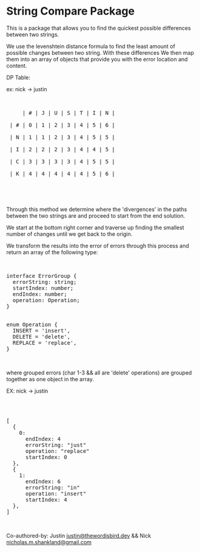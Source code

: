 # String Compare Package

This is a package that allows you to find the quickest possible differences between two strings.

We use the levenshtein distance formula to find the least amount of possible changes between two string. With these differences
We then map them into an array of objects that provide you with the error location and content.

DP Table:

ex:
nick -> justin
<br />

<pre>
<br />
     | # | J | U | S | T | I | N |<br />
 | # | 0 | 1 | 2 | 3 | 4 | 5 | 6 |<br />
 | N | 1 | 1 | 2 | 3 | 4 | 5 | 5 |<br />
 | I | 2 | 2 | 2 | 3 | 4 | 4 | 5 |<br />
 | C | 3 | 3 | 3 | 3 | 4 | 5 | 5 |<br />
 | K | 4 | 4 | 4 | 4 | 4 | 5 | 6 |<br />
 </pre>
 <br />

Through this method we determine where the 'divergences' in the paths between the two strings are 
and proceed to start from the end solution.

We start at the bottom right corner and traverse up finding the smallest number of changes until
we get back to the origin.

We transform the results into the error of errors through this process and return an array of the 
following type:

<pre>
<br />
interface ErrorGroup {
  errorString: string;
  startIndex: number;
  endIndex: number;
  operation: Operation;
}
<br />
enum Operation {
  INSERT = 'insert',
  DELETE = 'delete',
  REPLACE = 'replace',
}
<br />
</pre>

where grouped errors (char 1-3 && all are 'delete' operations) are grouped together as one 
object in the array. 

EX: nick -> justin

<pre>
<br />

[   
  { 
    0:
      endIndex: 4
      errorString: "just"
      operation: "replace"
      startIndex: 0
  },
  {
    1:
      endIndex: 6
      errorString: "in"
      operation: "insert"
      startIndex: 4
  },
]
<br />
</pre>


Co-authored-by: Justin <justin@thewordisbird.dev> && Nick <nicholas.m.shankland@gmail.com>
